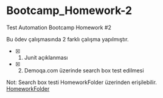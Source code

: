 # Bootcamp_Homework-2
Test Automation Bootcamp Homework #2

Bu ödev çalışmasında 2 farklı çalışma yapılmıştır.

- [x] 1) Junit açıklanması
- [x] 2) Demoqa.com üzerinde search box test edilmesi 

Not: Search box testi HomeworkFolder üzerinden erişilebilir.
<br>[HomeworkFolder](homework2-ekremtk-main/HomeworkFolder)
